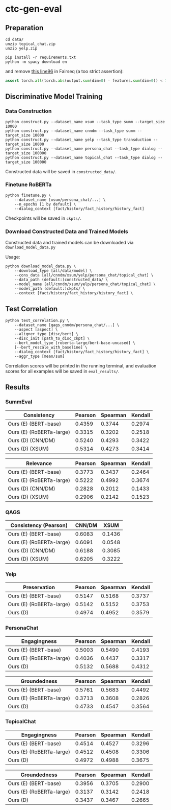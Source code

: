 # ctc-gen-eval

## Preparation

```
cd data/
unzip topical_chat.zip
unzip yelp.zip
```

```
pip install -r requirements.txt
python -m spacy download en
```

and remove [this line96](https://github.com/pytorch/fairseq/blob/v0.10.0/fairseq/models/roberta/alignment_utils.py#L96) in Fairseq (a too strict assertion):
```python
assert torch.all(torch.abs(output.sum(dim=0) - features.sum(dim=0)) < 1e-4)
```

## Discriminative Model Training

### Data Construction

```
python construct.py --dataset_name xsum --task_type summ --target_size 10000
python construct.py --dataset_name cnndm --task_type summ --target_size 10000
python construct.py --dataset_name yelp --task_type transduction --target_size 10000
python construct.py --dataset_name persona_chat --task_type dialog --target_size 100000
python construct.py --dataset_name topical_chat --task_type dialog --target_size 100000
```

Constructed data will be saved in ```constructed_data/```.

### Finetune RoBERTa

```
python finetune.py \
    --dataset_name [xsum/persona_chat/...] \
    --n_epochs [1 by default] \
    --dialog_context [fact/history/fact_history/history_fact]
```

Checkpoints will be saved in ```ckpts/```.

### Download Constructed Data and Trained Models
Constructed data and trained models can be downloaded via ```download_model_data.py```

Usage:
```
python download_model_data.py \
    --download_type [all/data/model] \
    --cons_data [all/cnndm/xsum/yelp/persona_chat/topical_chat] \
    --data_path (default:)constructed_data/ \
    --model_name [all/cnndm/xsum/yelp/persona_chat/topical_chat] \
    --model_path (default:)ckpts/ \
    --context [fact/history/fact_history/history_fact] \
```

## Test Correlation

```
python test_correlation.py \
    --dataset_name [qags_cnndm/persona_chat/...] \
    --aspect [aspect] \
    --aligner_type [disc/bert] \
    --disc_init [path_to_disc_ckpt] \
    --bert_model_type [roberta-large/bert-base-uncased] \
    [--bert_rescale_with_baseline] \ 
    --dialog_context [fact/history/fact_history/history_fact] \
    --aggr_type [mean/sum]
```

Correlation scores will be printed in the running terminal, and evaluation scores for all examples will be saved in ```eval_results/```.


## Results

### SummEval

| Consistency              | Pearson | Spearman | Kendall |
|--------------------------|---------|----------|---------|
| Ours (E) (BERT-base)     | 0.4359  |  0.3744  |  0.2974 |
| Ours (E) (RoBERTa-large) |  0.3315     | 0.3202  |  0.2518  |   
| Ours (D) (CNN/DM)        |  0.5240 |   0.4293 |  0.3422 |
| Ours (D) (XSUM)          |     0.5314    |   0.4273       |    0.3414     |

| Relevance                | Pearson | Spearman | Kendall |
|--------------------------|---------|----------|---------|
| Ours (E) (BERT-base)     |  0.3773 |  0.3437  | 0.2464  |
| Ours (E) (RoBERTa-large)  |  0.5222    | 0.4992  |  0.3674  |  
| Ours (D) (CNN/DM)        |  0.2828 |     0.2012     |  0.1433 |
| Ours (D) (XSUM)          |    0.2906     |     0.2142     |    0.1523     |

### QAGS

| Consistency (Pearson)                | CNN/DM | XSUM |
|--------------------------|---------|----------|
| Ours (E) (BERT-base)     | 0.6083  |  0.1436  | 
| Ours (E) (RoBERTa-large) |  0.6091  |  0.0548 |    
| Ours (D) (CNN/DM)        |  0.6188 | 0.3085 |
| Ours (D) (XSUM)          |    0.6205     |    0.3222      |

### Yelp

| Preservation             | Pearson | Spearman | Kendall |
|--------------------------|---------|----------|---------|
| Ours (E) (BERT-base)     |  0.5147 |  0.5168  |  0.3737 |
| Ours (E) (RoBERTa-large) |   0.5142    | 0.5152  | 0.3753   | 
| Ours (D)                 |    0.4974     |     0.4952     |    0.3579     |

### PersonaChat

| Engagingness | Pearson | Spearman | Kendall |
| ------------ | ------- | -------- | ------- |
| Ours (E) (BERT-base)     |  0.5003 |   0.5490 | 0.4193  |
| Ours (E) (RoBERTa-large)        |  0.4036 |  0.4437  |  0.3317 |
| Ours (D)     |   0.5132      |    0.5688      |    0.4312     |

| Groundedness | Pearson | Spearman | Kendall |
| ------------ | ------- | -------- | ------- |
| Ours (E) (BERT-base)     |  0.5761 |  0.5683  |  0.4492 |
| Ours (E) (RoBERTa-large)        | 0.3713  |  0.3608  | 0.2826  |
| Ours (D)     |    0.4733     |    0.4547      |    0.3564     |

### TopicalChat

| Engagingness             | Pearson | Spearman | Kendall |
|--------------------------|---------|----------|---------|
| Ours (E) (BERT-base)     |  0.4514 |  0.4527  |  0.3296 |
| Ours (E) (RoBERTa-large)        |  0.4512 |  0.4508  |  0.3306 |
| Ours (D)                 |    0.4972     |    0.4988      |    0.3675     |

| Groundedness             | Pearson | Spearman | Kendall |
|--------------------------|---------|----------|---------|
| Ours (E) (BERT-base)     | 0.3956  |  0.3705  | 0.2900  |
| Ours (E) (RoBERTa-large)        |  0.3137 |   0.3142 | 0.2418  |
| Ours (D)                 |    0.3437     |    0.3467      |    0.2665     |
